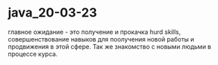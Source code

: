 # java_20-03-23
главное ожидание - это получение и прокачка hurd skills, совершенствование навыков для поолучения новой работы и продвижения в этой сфере. Так же знакомство с новыми людьми в процессе курса.  
